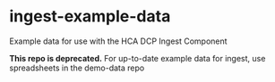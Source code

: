 # ingest-example-data
Example data for use with the HCA DCP Ingest Component

**This repo is deprecated.**
For up-to-date example data for ingest, use spreadsheets in the demo-data repo
